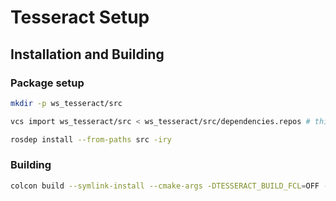 # Tesseract Setup

## Installation and Building

### Package setup
```bash
mkdir -p ws_tesseract/src

vcs import ws_tesseract/src < ws_tesseract/src/dependencies.repos # this will take a while

rosdep install --from-paths src -iry
```

### Building
```bash
colcon build --symlink-install --cmake-args -DTESSERACT_BUILD_FCL=OFF -DBUILD_RENDERING=OFF -DBUILD_STUDIO=OFF
```